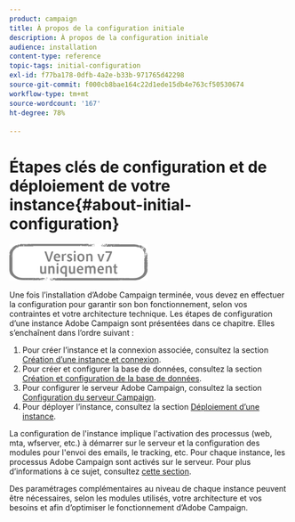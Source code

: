 ```yaml
---
product: campaign
title: À propos de la configuration initiale
description: À propos de la configuration initiale
audience: installation
content-type: reference
topic-tags: initial-configuration
exl-id: f77ba178-0dfb-4a2e-b33b-971765d42298
source-git-commit: f000cb8bae164c22d1ede15db4e763cf50530674
workflow-type: tm+mt
source-wordcount: '167'
ht-degree: 78%

---
```


# Étapes clés de configuration et de déploiement de votre instance{#about-initial-configuration}

![](../../assets/v7-only.svg)

Une fois l’installation d’Adobe Campaign terminée, vous devez en effectuer la configuration pour garantir son bon fonctionnement, selon vos contraintes et votre architecture technique. Les étapes de configuration d’une instance Adobe Campaign sont présentées dans ce chapitre. Elles s’enchaînent dans l’ordre suivant :

1. Pour créer l’instance et la connexion associée, consultez la section [Création d’une instance et connexion](../../installation/using/creating-an-instance-and-logging-on.md).
1. Pour créer et configurer la base de données, consultez la section [Création et configuration de la base de données](../../installation/using/creating-and-configuring-the-database.md).
1. Pour configurer le serveur Adobe Campaign, consultez la section [Configuration du serveur Campaign](../../installation/using/configuring-campaign-server.md).
1. Pour déployer l’instance, consultez la section [Déploiement d’une instance](../../installation/using/deploying-an-instance.md).

La configuration de l&#39;instance implique l&#39;activation des processus (web, mta, wfserver, etc.) à démarrer sur le serveur et la configuration des modules pour l&#39;envoi des emails, le tracking, etc. Pour chaque instance, les processus Adobe Campaign sont activés sur le serveur. Pour plus d’informations à ce sujet, consultez [cette section](../../installation/using/configuring-campaign-server.md#enabling-processes).

Des paramétrages complémentaires au niveau de chaque instance peuvent être nécessaires, selon les modules utilisés, votre architecture et vos besoins et afin d’optimiser le fonctionnement d’Adobe Campaign.
